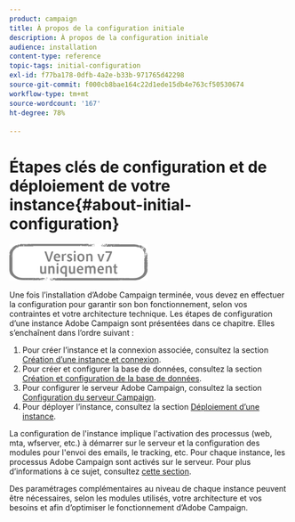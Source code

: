 ```yaml
---
product: campaign
title: À propos de la configuration initiale
description: À propos de la configuration initiale
audience: installation
content-type: reference
topic-tags: initial-configuration
exl-id: f77ba178-0dfb-4a2e-b33b-971765d42298
source-git-commit: f000cb8bae164c22d1ede15db4e763cf50530674
workflow-type: tm+mt
source-wordcount: '167'
ht-degree: 78%

---
```


# Étapes clés de configuration et de déploiement de votre instance{#about-initial-configuration}

![](../../assets/v7-only.svg)

Une fois l’installation d’Adobe Campaign terminée, vous devez en effectuer la configuration pour garantir son bon fonctionnement, selon vos contraintes et votre architecture technique. Les étapes de configuration d’une instance Adobe Campaign sont présentées dans ce chapitre. Elles s’enchaînent dans l’ordre suivant :

1. Pour créer l’instance et la connexion associée, consultez la section [Création d’une instance et connexion](../../installation/using/creating-an-instance-and-logging-on.md).
1. Pour créer et configurer la base de données, consultez la section [Création et configuration de la base de données](../../installation/using/creating-and-configuring-the-database.md).
1. Pour configurer le serveur Adobe Campaign, consultez la section [Configuration du serveur Campaign](../../installation/using/configuring-campaign-server.md).
1. Pour déployer l’instance, consultez la section [Déploiement d’une instance](../../installation/using/deploying-an-instance.md).

La configuration de l&#39;instance implique l&#39;activation des processus (web, mta, wfserver, etc.) à démarrer sur le serveur et la configuration des modules pour l&#39;envoi des emails, le tracking, etc. Pour chaque instance, les processus Adobe Campaign sont activés sur le serveur. Pour plus d’informations à ce sujet, consultez [cette section](../../installation/using/configuring-campaign-server.md#enabling-processes).

Des paramétrages complémentaires au niveau de chaque instance peuvent être nécessaires, selon les modules utilisés, votre architecture et vos besoins et afin d’optimiser le fonctionnement d’Adobe Campaign.
